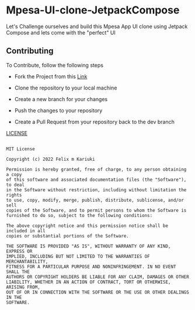 # Mpesa-UI-clone-JetpackCompose

Let's Challenge ourselves and build this Mpesa App UI clone using Jetpack Compose and lets come with the "perfect" UI

## Contributing

To Contribute, follow the following steps

* Fork the Project from this [Link](https://github.com/Felix-Kariuki/Mpesa-UI-clone-JetpackCompose)

* Clone the repository to your local machine

* Create a new branch for your changes

* Push the changes to your repository

* Create a Pull Request from your repository back to the dev branch


[LICENSE](LICENSE)
```text

MIT License

Copyright (c) 2022 Felix m Kariuki

Permission is hereby granted, free of charge, to any person obtaining a copy
of this software and associated documentation files (the "Software"), to deal
in the Software without restriction, including without limitation the rights
to use, copy, modify, merge, publish, distribute, sublicense, and/or sell
copies of the Software, and to permit persons to whom the Software is
furnished to do so, subject to the following conditions:

The above copyright notice and this permission notice shall be included in all
copies or substantial portions of the Software.

THE SOFTWARE IS PROVIDED "AS IS", WITHOUT WARRANTY OF ANY KIND, EXPRESS OR
IMPLIED, INCLUDING BUT NOT LIMITED TO THE WARRANTIES OF MERCHANTABILITY,
FITNESS FOR A PARTICULAR PURPOSE AND NONINFRINGEMENT. IN NO EVENT SHALL THE
AUTHORS OR COPYRIGHT HOLDERS BE LIABLE FOR ANY CLAIM, DAMAGES OR OTHER
LIABILITY, WHETHER IN AN ACTION OF CONTRACT, TORT OR OTHERWISE, ARISING FROM,
OUT OF OR IN CONNECTION WITH THE SOFTWARE OR THE USE OR OTHER DEALINGS IN THE
SOFTWARE.
```



